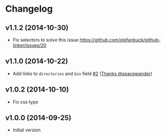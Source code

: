 # Changelog

## v1.1.2 (2014-10-30)
- Fix selectors to solve this issue https://github.com/stefanbuck/github-linker/issues/20

## v1.1.0 (2014-10-22)

- Add links to `directories` and `bin` field [#2](https://github.com/stefanbuck/github-linker-core/issues/2)  ([Thanks @spacewander](https://github.com/spacewander))

## v1.0.2 (2014-10-10)

- Fix css typo


## v1.0.0 (2014-09-25)

- Initial version
